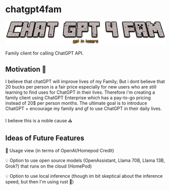 # chatgpt4fam

![logo](logo.png)

Family client for calling ChatGPT API. 

## Motivation 💅

I believe that chatGPT will improve lives of my Family; But i dont believe that 20 bucks per person is a fair price
especially for new users who are still learning to find uses for ChatGPT in their lives. Therefore i'm creating a 
family client using ChatGPT Enterprise which has a pay-to-go pricing instead of 20$ per person months. The ultimate goal
is to introduce ChatGPT + encourage my family and gf to use ChatGPT in their daily lives. 

I believe this is a noble cause ⛪️

## Ideas of Future Features

🚨 Usage view (in terms of OpenAI/Homepod Credit)

💡 Option to use open source models (OpenAssistant, Llama 70B, Llama 13B, Grok?) that runs on the cloud (HomePod)

💡 Option to use local inference (though im bit skeptical about the inference speed, but then I'm using rust 🦀)
